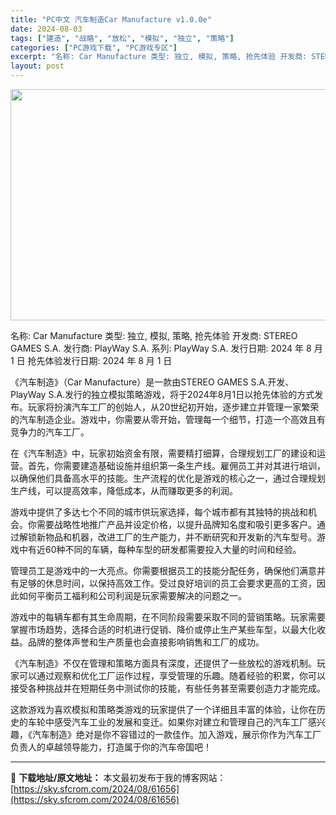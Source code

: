 ```yaml
---
title: "PC中文 汽车制造Car Manufacture v1.0.0e"
date: 2024-08-03
tags: ["建造", "战略", "放松", "模拟", "独立", "策略"]
categories: ["PC游戏下载", "PC游戏专区"]
excerpt: "名称: Car Manufacture 类型: 独立, 模拟, 策略, 抢先体验 开发商: STEREO GAMES S.A. 发行商: PlayWay S.A. 系列: PlayWay S.A. 发行日期: 2024 年 8 月 1 日 抢先体验发行日期: 2024 年 8 月 1 日 《汽车制造&hellip;"
layout: post
---
```


<img class="aligncenter size-full wp-image-61657" src="https://sky.sfcrom.com/wp-content/uploads/2024/08/2024080310532118.webp" alt="" width="660" height="370" />

名称: Car Manufacture
类型: 独立, 模拟, 策略, 抢先体验
开发商: STEREO GAMES S.A.
发行商: PlayWay S.A.
系列: PlayWay S.A.
发行日期: 2024 年 8 月 1 日
抢先体验发行日期: 2024 年 8 月 1 日

《汽车制造》（Car Manufacture）是一款由STEREO GAMES S.A.开发、PlayWay S.A.发行的独立模拟策略游戏，将于2024年8月1日以抢先体验的方式发布。玩家将扮演汽车工厂的创始人，从20世纪初开始，逐步建立并管理一家繁荣的汽车制造企业。游戏中，你需要从零开始，管理每一个细节，打造一个高效且有竞争力的汽车工厂。

在《汽车制造》中，玩家初始资金有限，需要精打细算，合理规划工厂的建设和运营。首先，你需要建造基础设施并组织第一条生产线。雇佣员工并对其进行培训，以确保他们具备高水平的技能。生产流程的优化是游戏的核心之一，通过合理规划生产线，可以提高效率，降低成本，从而赚取更多的利润。

游戏中提供了多达七个不同的城市供玩家选择，每个城市都有其独特的挑战和机会。你需要战略性地推广产品并设定价格，以提升品牌知名度和吸引更多客户。通过解锁新物品和机器，改进工厂的生产能力，并不断研究和开发新的汽车型号。游戏中有近60种不同的车辆，每种车型的研发都需要投入大量的时间和经验。

管理员工是游戏中的一大亮点。你需要根据员工的技能分配任务，确保他们满意并有足够的休息时间，以保持高效工作。受过良好培训的员工会要求更高的工资，因此如何平衡员工福利和公司利润是玩家需要解决的问题之一。

游戏中的每辆车都有其生命周期，在不同阶段需要采取不同的营销策略。玩家需要掌握市场趋势，选择合适的时机进行促销、降价或停止生产某些车型，以最大化收益。品牌的整体声誉和生产质量也会直接影响销售和工厂的成功。

《汽车制造》不仅在管理和策略方面具有深度，还提供了一些放松的游戏机制。玩家可以通过观察和优化工厂运作过程，享受管理的乐趣。随着经验的积累，你可以接受各种挑战并在短期任务中测试你的技能，有些任务甚至需要创造力才能完成。

这款游戏为喜欢模拟和策略类游戏的玩家提供了一个详细且丰富的体验，让你在历史的车轮中感受汽车工业的发展和变迁。如果你对建立和管理自己的汽车工厂感兴趣，《汽车制造》绝对是你不容错过的一款佳作。加入游戏，展示你作为汽车工厂负责人的卓越领导能力，打造属于你的汽车帝国吧！

---
📖 **下载地址/原文地址：** 本文最初发布于我的博客网站：[https://sky.sfcrom.com/2024/08/61656](https://sky.sfcrom.com/2024/08/61656)
